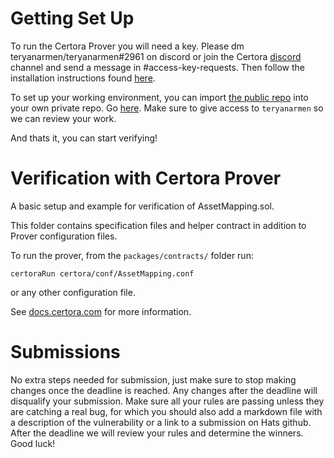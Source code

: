 # Getting Set Up

To run the Certora Prover you will need a key. Please dm teryanarmen/teryanarmen#2961 on discord or join the Certora [discord](https://discord.gg/zyrSpeKf) channel and send a message in #access-key-requests. Then follow the installation instructions found [here](https://docs.certora.com/en/latest/docs/user-guide/getting-started/install.html).

To set up your working environment, you can import [the public repo](https://github.com/VMEX-finance/vmex) into your own private repo. Go [here](https://github.com/new/import). Make sure to give access to `teryanarmen` so we can review your work.

And thats it, you can start verifying!

# Verification with Certora Prover 

A basic setup and example for verification of AssetMapping.sol.

This folder contains specification files and helper contract in addition to Prover configuration files.  

To run the prover, from the `packages/contracts/` folder run:

```
certoraRun certora/conf/AssetMapping.conf
``` 
or any other configuration file. 

See [docs.certora.com](http://docs.certora.com) for more information.

# Submissions

No extra steps needed for submission, just make sure to stop making changes once the deadline is reached. Any changes after the deadline will disqualify your submission. Make sure all your rules are passing unless they are catching a real bug, for which you should also add a markdown file with a description of the vulnerability or a link to a submission on Hats github. After the deadline we will review your rules and determine the winners. Good luck! 